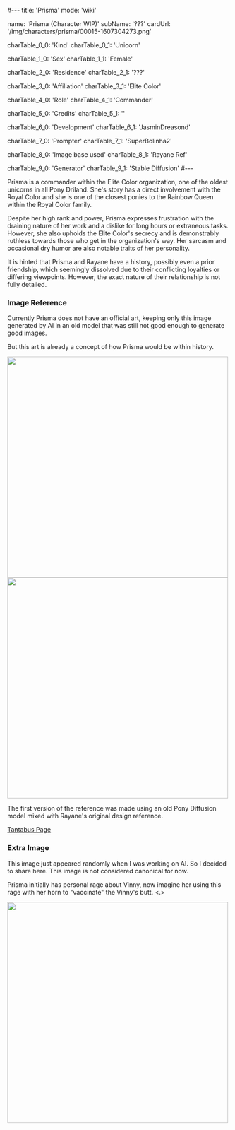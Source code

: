 #---
title: 'Prisma'
mode: 'wiki'

name: 'Prisma (Character WIP)'
subName: '???'
cardUrl: '/img/characters/prisma/00015-1607304273.png'

charTable_0_0: 'Kind'
charTable_0_1: 'Unicorn'

charTable_1_0: 'Sex'
charTable_1_1: 'Female'

charTable_2_0: 'Residence'
charTable_2_1: '???'

charTable_3_0: 'Affiliation'
charTable_3_1: 'Elite Color'

charTable_4_0: 'Role'
charTable_4_1: 'Commander'

charTable_5_0: 'Credits'
charTable_5_1: ''

charTable_6_0: 'Development'
charTable_6_1: 'JasminDreasond'

charTable_7_0: 'Prompter'
charTable_7_1: 'SuperBolinha2'

charTable_8_0: 'Image base used'
charTable_8_1: 'Rayane Ref'

charTable_9_0: 'Generator'
charTable_9_1: 'Stable Diffusion'
#---

<span class="made-by-ai">

Prisma is a commander within the Elite Color organization, one of the oldest unicorns in all Pony Driland. She's story has a direct involvement with the Royal Color and she is one of the closest ponies to the Rainbow Queen within the Royal Color family.

Despite her high rank and power, Prisma expresses frustration with the draining nature of her work and a dislike for long hours or extraneous tasks. However, she also upholds the Elite Color's secrecy and is demonstrably ruthless towards those who get in the organization's way. Her sarcasm and occasional dry humor are also notable traits of her personality.

It is hinted that Prisma and Rayane have a history, possibly even a prior friendship, which seemingly dissolved due to their conflicting loyalties or differing viewpoints. However, the exact nature of their relationship is not fully detailed.

</span>

### Image Reference

Currently Prisma does not have an official art, keeping only this image generated by AI in an old model that was still not good enough to generate good images.

But this art is already a concept of how Prisma would be within history.

<img src="/img/characters/prisma/00015-1607304273.png" height="500">

<img src="/img/characters/prisma/old/ref.jpg" height="500">

The first version of the reference was made using an old Pony Diffusion model mixed with Rayane's original design reference.

<a href="https://tantabus.ai/images/3856" target="_blank">Tantabus Page</a>

### Extra Image

This image just appeared randomly when I was working on AI. So I decided to share here. This image is not considered canonical for now.

Prisma initially has personal rage about Vinny, now imagine her using this rage with her horn to "vaccinate" the Vinny's butt. <.>

<img src="/img/characters/prisma/00007-77629153.png" height="500">